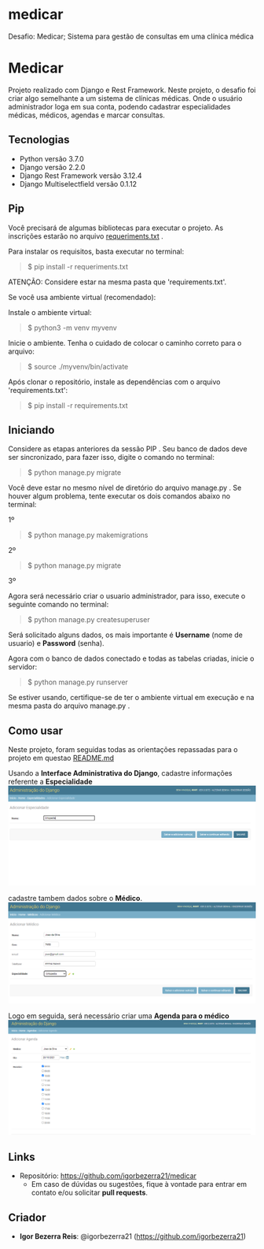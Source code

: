 # medicar
Desafio: Medicar; Sistema para gestão de consultas em uma clínica médica
<h1>Medicar</h1>

Projeto realizado com Django e Rest Framework. Neste projeto, o desafio foi criar algo semelhante a um sistema de clínicas médicas.
Onde o usuário administrador loga em sua conta, podendo cadastrar especialidades médicas, médicos, agendas e marcar consultas.

<h2>Tecnologias</h2>

* Python versão 3.7.0
* Django versão 2.2.0
* Django Rest Framework versão 3.12.4
* Django Multiselectfield versão 0.1.12

<h2>Pip</h2>

Você precisará de algumas bibliotecas para executar o projeto. As inscrições estarão no arquivo [requeriments.txt](https://github.com/igorbezerra21/medicar/blob/master/requirements.txt) .

Para instalar os requisitos, basta executar no terminal:

> $ pip install -r requeriments.txt


ATENÇÃO: Considere estar na mesma pasta que 'requirements.txt'.

Se você usa ambiente virtual (recomendado):

Instale o ambiente virtual:
> $ python3 -m venv myvenv

Inicie o ambiente. Tenha o cuidado de colocar o caminho correto para o arquivo:
> $ source ./myvenv/bin/activate

Após clonar o repositório, instale as dependências com o arquivo 'requirements.txt':
> $ pip install -r requirements.txt

<h2>Iniciando</h2>

Considere as etapas anteriores da sessão PIP .
Seu banco de dados deve ser sincronizado, para fazer isso, digite o comando no terminal:
> $ python manage.py migrate

Você deve estar no mesmo nível de diretório do arquivo manage.py . Se houver algum problema, tente executar os dois comandos abaixo no terminal:

1º

> $ python manage.py makemigrations

2º

> $ python manage.py migrate

3º

Agora será necessário criar o usuario administrador, para isso, execute o seguinte comando no terminal:

> $ python manage.py createsuperuser

Será solicitado alguns dados, os mais importante é **Username** (nome de usuario) e **Password** (senha).

Agora com o banco de dados conectado e todas as tabelas criadas, inicie o servidor:
> $ python manage.py runserver

Se estiver usando, certifique-se de ter o ambiente virtual em execução e na mesma pasta do arquivo manage.py .

<h2>Como usar</h2>

Neste projeto, foram seguidas todas as orientações repassadas para o projeto em questao [README.md](https://github.com/Intmed-Software/desafio/blob/master/backend/README.md)

Usando a **Interface Administrativa do Django**, cadastre informações referente a **Especialidade** 
![Nova Especialidade](https://github.com/igorbezerra21/imagens_readme.md/blob/main/novaespecialidade.png)

cadastre tambem dados sobre o **Médico**.
![Novo Medico](https://github.com/igorbezerra21/imagens_readme.md/blob/main/novamedico.png)

Logo em seguida, será necessário criar uma **Agenda para o médico**
![Nova Agenda](https://github.com/igorbezerra21/imagens_readme.md/blob/main/novaagenda.png)



 
 
## Links
 
- Repositório: https://github.com/igorbezerra21/medicar
     - Em caso de dúvidas ou sugestões, fique à vontade para entrar em contato e/ou solicitar **pull requests**. 
 
 
## Criador
 
* **Igor Bezerra Reis**: @igorbezerra21 (https://github.com/igorbezerra21)
